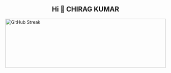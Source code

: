 
<h2 align="center">Hi 👋 CHIRAG KUMAR</h2>
<img src="https://streak-stats.demolab.com?user=ichiragkumar&theme=vue" width="100%" height="20%" alt="GitHub Streak" />
